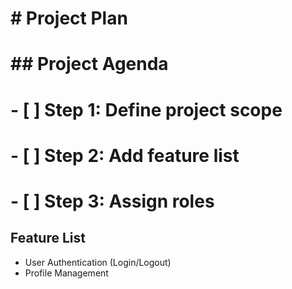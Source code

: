 # # Project Plan
#
# ## Project Agenda
# - [ ] Step 1: Define project scope
# - [ ] Step 2: Add feature list
# - [ ] Step 3: Assign roles
## Feature List
- User Authentication (Login/Logout)
- Profile Management